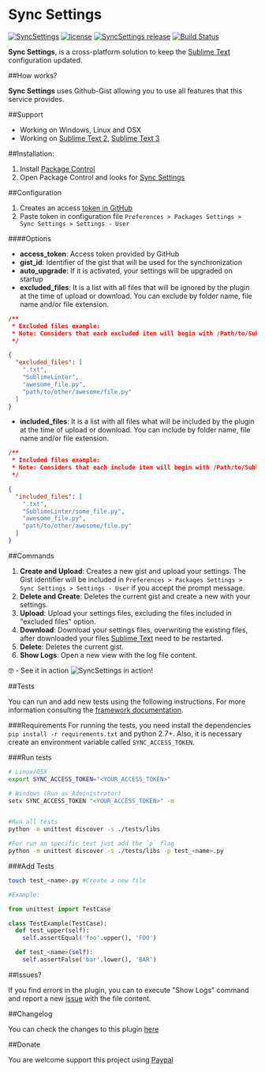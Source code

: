 Sync Settings
===============

[![SyncSettings](https://img.shields.io/packagecontrol/dt/Sync%20Settings.svg?maxAge=2592000)](https://packagecontrol.io/packages/Sync%20Settings)
[![license](https://img.shields.io/github/license/mashape/apistatus.svg?maxAge=2592000)](https://raw.githubusercontent.com/mfuentesg/SyncSettings/master/LICENSE.md)
[![SyncSettings release](https://img.shields.io/github/release/mfuentesg/SyncSettings.svg?maxAge=2592000)]()
[![Build Status](https://travis-ci.org/mfuentesg/SyncSettings.svg?branch=master)](https://travis-ci.org/mfuentesg/SyncSettings)


**Sync Settings**, is a cross-platform solution to keep the [Sublime Text](http://sublimetext.com/) configuration updated.

##How works?

**Sync Settings** uses Github-Gist allowing you to use all features that this service provides.

##Support

* Working on Windows, Linux and OSX
* Working on [Sublime Text 2](http://sublimetext.com/2), [Sublime Text 3](http://sublimetext.com/3)

##Installation:

1. Install [Package Control](https://packagecontrol.io/installation)
2. Open Package Control and looks for [Sync Settings](https://packagecontrol.io/packages/Sync%20Settings)

##Configuration

1. Creates an access [token in GitHub](https://github.com/settings/tokens/new)
2. Paste token in configuration file `Preferences > Packages Settings > Sync Settings > Settings - User`

####Options

* **access_token**: Access token provided by GitHub
* **gist_id**: Identifier of the gist that will be used for the synchronization
* **auto_upgrade**: If it is activated, your settings will be upgraded on startup
* **excluded_files**: It is a list with all files that will be ignored by the plugin at the time of upload or download. You can exclude by folder name, file name and/or file extension.
```json
/**
 * Excluded files example:
 * Note: Considers that each excluded item will begin with /Path/to/Sublime Text/Packages/User/
 */

{
  "excluded_files": [
    ".txt",
    "SublimeLinter",
    "awesome_file.py",
    "path/to/other/awesome/file.py"
  ]
}
```
* **included_files**: It is a list with all files what will be included by the plugin at the time of upload or download. You can include by folder name, file name and/or file extension.
```json
/**
 * Included files example:
 * Note: Considers that each include item will begin with /Path/to/Sublime Text/Packages/User/
 */

{
  "included_files": [
    ".txt",
    "SublimeLinter/some_file.py",
    "awesome_file.py",
    "path/to/other/awesome/file.py"
  ]
}
```

##Commands

1. **Create and Upload**: Creates a new gist and upload your settings. The Gist identifier will be included in `Preferences > Packages Settings > Sync Settings > Settings - User` if you accept the prompt message. 
2. **Delete and Create**: Deletes the current gist and create a new with your settings.
3. **Upload**: Upload your settings files, excluding the files included in "excluded files" option.
4. **Download**: Download your settings files, overwriting the existing files, after downloaded your files [Sublime Text](http://www.sublimetext.com) need to be restarted.
5. **Delete**: Deletes the current gist.
6. **Show Logs**: Open a new view with the log file content.

🤓 - See it in action ![SyncSettings in action!](http://g.recordit.co/I9UXWEHRHp.gif)

##Tests

You can run and add new tests using the following instructions. For more information consulting the [framework documentation](https://docs.python.org/3/library/unittest.html#module-unittest).

###Requirements
For running the tests, you need install the dependencies `pip install -r requirements.txt` and python 2.7+. Also, it is necessary create an environment variable called `SYNC_ACCESS_TOKEN`.

###Run tests

```bash
# Linux/OSX
export SYNC_ACCESS_TOKEN="<YOUR_ACCESS_TOKEN>"

# Windows (Run as Administrator)
setx SYNC_ACCESS_TOKEN "<YOUR_ACCESS_TOKEN>" -m


#Run all tests
python -m unittest discover -s ./tests/libs

#For run an specific test just add the `p` flag
python -m unittest discover -s ./tests/libs -p test_<name>.py
```

###Add Tests

```bash
touch test_<name>.py #Create a new file
```

```python
#Example:

from unittest import TestCase

class TestExample(TestCase):
  def test_upper(self):
    self.assertEqual('foo'.upper(), 'FOO')

  def test_<name>(self):
    self.assertFalse('bar'.lower(), 'BAR')
```

##Issues?

If you find errors in the plugin, you can to execute "Show Logs" command and report a new [issue](https://github.com/mfuentesg/SyncSettings/issues/new) with the file content.

##Changelog

You can check the changes to this plugin [here](CHANGELOG.md)

##Donate

You are welcome support this project using [Paypal](https://www.paypal.com/cgi-bin/webscr?cmd=_s-xclick&hosted_button_id=7XCNSKK5W7DKJ)
